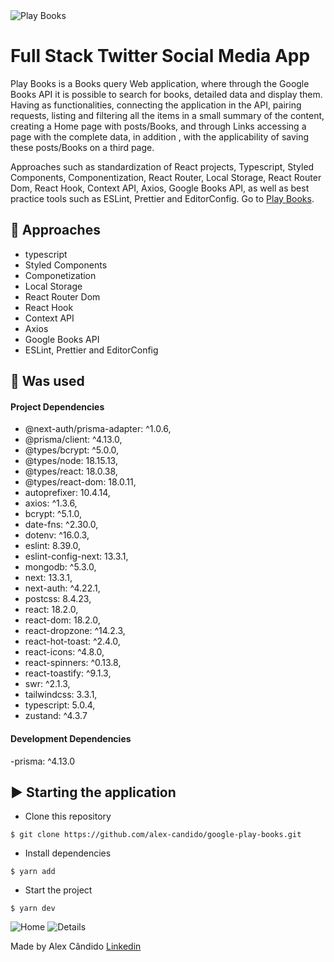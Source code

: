 <img alt="Play Books" src="/src/assets/play-books-banner.png" />

# Full Stack Twitter Social Media App

Play Books is a Books query Web application, where through the Google Books API it is possible to search for books, detailed data and display them. Having as functionalities, connecting the application in the API, pairing requests, listing and filtering all the items in a small summary of the content, creating a Home page with posts/Books, and through Links accessing a page with the complete data, in addition , with the applicability of saving these posts/Books on a third page.

Approaches such as standardization of React projects, Typescript, Styled Components, Componentization, React Router, Local Storage, React Router Dom, React Hook, Context API, Axios, Google Books API, as well as best practice tools such as ESLint, Prettier and EditorConfig. Go to [Play Books](https://play-books.netlify.app/).

## 🚀 Approaches

- typescript
- Styled Components
- Componetization
- Local Storage
- React Router Dom
- React Hook
- Context API
- Axios
- Google Books API
- ESLint, Prettier and EditorConfig

## 📌 Was used

#### Project Dependencies

- @next-auth/prisma-adapter: ^1.0.6,
- @prisma/client: ^4.13.0,
- @types/bcrypt: ^5.0.0,
- @types/node: 18.15.13,
- @types/react: 18.0.38,
- @types/react-dom: 18.0.11,
- autoprefixer: 10.4.14,
- axios: ^1.3.6,
- bcrypt: ^5.1.0,
- date-fns: ^2.30.0,
- dotenv: ^16.0.3,
- eslint: 8.39.0,
- eslint-config-next: 13.3.1,
- mongodb: ^5.3.0,
- next: 13.3.1,
- next-auth: ^4.22.1,
- postcss: 8.4.23,
- react: 18.2.0,
- react-dom: 18.2.0,
- react-dropzone: ^14.2.3,
- react-hot-toast: ^2.4.0,
- react-icons: ^4.8.0,
- react-spinners: ^0.13.8,
- react-toastify: ^9.1.3,
- swr: ^2.1.3,
- tailwindcss: 3.3.1,
- typescript: 5.0.4,
- zustand: ^4.3.7

#### Development Dependencies

-prisma: ^4.13.0

## ▶️ Starting the application

- Clone this repository
```
$ git clone https://github.com/alex-candido/google-play-books.git
```
- Install dependencies
```
$ yarn add
```
- Start the project
```
$ yarn dev
```

<img src="/src/assets/page-home.png" alt="Home">
<img src="/src/assets/page-details.png" alt="Details">

Made by Alex Cândido [Linkedin](https://www.linkedin.com/in/alexcndd/)